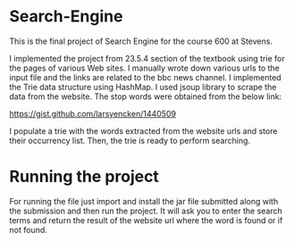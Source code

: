 # Search-Engine

This is the final project of Search Engine for the course 600 at Stevens.

I implemented the project from 23.5.4 section of the textbook using trie for the pages of various Web sites. I manually wrote down various urls to the input file and the links are related to the bbc news channel. I implemented the Trie data structure using HashMap. I used jsoup library to scrape the data from the website. The stop words were obtained from the below link:

https://gist.github.com/larsyencken/1440509

I populate a trie with the words extracted from the website urls and store their occurrency list. Then, the trie is ready to perform searching.

# Running the project
For running the file just import and install the jar file submitted along with the submission and then run the project. It will ask you to enter the search terms and return the result of the website url where the word is found or if not found.
